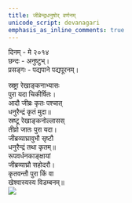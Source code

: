 ```yaml
---
title: जीब्रेन्द्रधनुषोर् वर्णनम्
unicode_script: devanagari
emphasis_as_inline_comments: true
---
```



दिनम् \- मे २०१४  
छन्दः \- अनुष्टुभ्।  
प्रसङ्गः \- पद्यपाने पद्यपूरनम्।  

स्रष्ट्रा रेखाङ्कनाभ्यासः  
पुरा यदा चिकीर्षितः।  
आदौ जीब्रः कृतः पश्चात्  
धनुरैन्द्रं कृतं मुदा॥  
स्रष्टू रेखाङ्कनोल्लासस्  
तीव्रो जातः पुरा यदा।  
जीब्रव्याघ्रावुभौ सृष्टौ  
धनुरैन्द्रं तथा कृतम्॥  
रूपवर्धनकाङ्क्षायां  
जीब्रव्याघ्रौ सहोदरौ।  
कृतवन्तौ पुरा किं वा  
खेश्वास्यस्य विडम्बनम्॥  
![](http://padyapaana.com/wp-content/uploads/2014/06/download9.jpg)  
